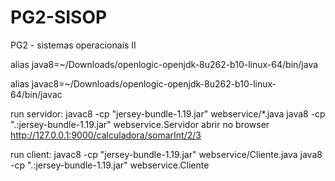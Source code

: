 # PG2-SISOP
PG2 - sistemas operacionais II

alias java8=~/Downloads/openlogic-openjdk-8u262-b10-linux-64/bin/java

alias javac8=~/Downloads/openlogic-openjdk-8u262-b10-linux-64/bin/javac

run servidor: 
javac8 -cp "jersey-bundle-1.19.jar" webservice/*.java
java8 -cp ".:jersey-bundle-1.19.jar" webservice.Servidor
abrir no browser http://127.0.0.1:9000/calculadora/somarInt/2/3


run client:
javac8 -cp "jersey-bundle-1.19.jar" webservice/Cliente.java
java8 -cp ".:jersey-bundle-1.19.jar" webservice.Cliente
